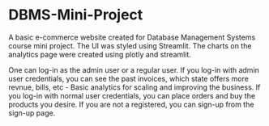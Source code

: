 # DBMS-Mini-Project
A basic e-commerce website created for Database Management Systems course mini project. The UI was styled using Streamlit. The charts on the analytics page were created using plotly and streamlit. 

One can log-in as the admin user or a regular user. If you log-in with admin user credentials, you can see the past invoices, which state offers more revnue, bills, etc - Basic analytics for scaling and improving the business. If you log-in with normal user credentials, you can place orders and buy the products you desire. If you are not a registered, you can sign-up from the sign-up page. 
